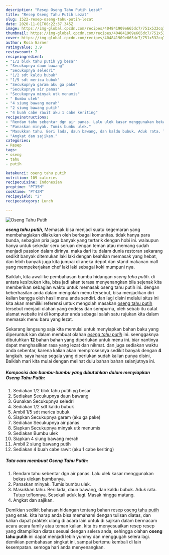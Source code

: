 ```yaml
---
description: "Resep Oseng Tahu Putih Lezat"
title: "Resep Oseng Tahu Putih Lezat"
slug: 1522-resep-oseng-tahu-putih-lezat
date: 2020-11-01T06:22:37.345Z
image: https://img-global.cpcdn.com/recipes/404841909e665dc7/751x532cq70/oseng-tahu-putih-foto-resep-utama.jpg
thumbnail: https://img-global.cpcdn.com/recipes/404841909e665dc7/751x532cq70/oseng-tahu-putih-foto-resep-utama.jpg
cover: https://img-global.cpcdn.com/recipes/404841909e665dc7/751x532cq70/oseng-tahu-putih-foto-resep-utama.jpg
author: Rosa Garner
ratingvalue: 3.9
reviewcount: 7
recipeingredient:
- "1/2 blok tahu putih yg besar"
- "Secukupnya daun bawang"
- "Secukupnya seledri"
- "1/2 sdt kaldu bubuk"
- "1/5 sdt merica bubuk"
- "Secukupnya garam aku ga pake"
- "Secukupnya air panas"
- "Secukupnya minyak utk menumis"
- " Bumbu ulek"
- "4 siung bawang merah"
- "2 siung bawang putih"
- "4 buah cabe rawit aku 1 cabe keriting"
recipeinstructions:
- "Rendam tahu sebentar dgn air panas. Lalu ulek kasar menggunakan bekas ulekan bumbunya."
- "Panaskan minyak. Tumis bumbu ulek."
- "Masukkan tahu. Beri lada, daun bawang, dan kaldu bubuk. Aduk rata. Tutup teflonnya. Sesekali aduk lagi. Masak hingga matang."
- "Angkat dan sajikan."
categories:
- Resep
tags:
- oseng
- tahu
- putih

katakunci: oseng tahu putih 
nutrition: 109 calories
recipecuisine: Indonesian
preptime: "PT35M"
cooktime: "PT42M"
recipeyield: "2"
recipecategory: Lunch

---
```



![Oseng Tahu Putih](https://img-global.cpcdn.com/recipes/404841909e665dc7/751x532cq70/oseng-tahu-putih-foto-resep-utama.jpg)

<b><i>oseng tahu putih</i></b>, Memasak bisa menjadi suatu kegemaran yang membahagiakan dilakukan oleh berbagai komunitas. tidak hanya para bunda, sebagian pria juga banyak yang tertarik dengan hobi ini. walaupun hanya untuk sekedar seru seruan dengan teman atau memang sudah menjadi passion dalam dirinya. maka dari itu dalam dunia restoran sekarang sedikit banyak ditemukan laki laki dengan keahlian memasak yang hebat, dan lebih banyak juga kita jumpai di aneka depot dan stand makanan mall yang mempekerjakan chef laki laki sebagai koki mumpuni nya.

Baiklah, kita awali ke pembahasan bumbu hidangan <i>oseng tahu putih</i>. di antara kesibukan kita, bisa jadi akan terasa menyenangkan bila sejenak kita memberikan sebagian waktu untuk memasak oseng tahu putih ini. dengan keberhasilan anda dalam mengolah menu tersebut, bisa menjadikan diri kalian bangga oleh hasil menu anda sendiri. dan lagi disini melalui situs ini kita akan memiliki referensi untuk mengolah masakan <u>oseng tahu putih</u> tersebut menjadi olahan yang endess dan sempurna, oleh sebab itu catat alamat website ini di komputer anda sebagai salah satu rujukan kita dalam memasak menu baru yang lezat.




Sekarang langsung saja kita memulai untuk menyiapkan bahan baku yang diperuntuk kan dalam membuat olahan <u><i>oseng tahu putih</i></u> ini. seenggaknya dibutuhkan <b>12</b> bahan bahan yang diperlukan untuk menu ini. biar nantinya dapat menghasilkan rasa yang lezat dan nikmat. dan juga sediakan waktu anda sebentar, karena kalian akan memprosesnya sedikit banyak dengan <b>4</b> langkah. saya harap segala yang diperlukan sudah kalian punya disini, Baiklah mari kita mulai dengan melihat dulu bahan bahan selanjutnya ini.

<!--inarticleads1-->

##### Komposisi dan bumbu-bumbu yang dibutuhkan dalam menyiapkan Oseng Tahu Putih:

1. Sediakan 1/2 blok tahu putih yg besar
1. Sediakan Secukupnya daun bawang
1. Gunakan Secukupnya seledri
1. Sediakan 1/2 sdt kaldu bubuk
1. Ambil 1/5 sdt merica bubuk
1. Siapkan Secukupnya garam (aku ga pake)
1. Sediakan Secukupnya air panas
1. Siapkan Secukupnya minyak utk menumis
1. Sediakan  Bumbu ulek
1. Siapkan 4 siung bawang merah
1. Ambil 2 siung bawang putih
1. Sediakan 4 buah cabe rawit (aku 1 cabe keriting)




<!--inarticleads2-->

##### Tata cara membuat Oseng Tahu Putih:

1. Rendam tahu sebentar dgn air panas. Lalu ulek kasar menggunakan bekas ulekan bumbunya.
1. Panaskan minyak. Tumis bumbu ulek.
1. Masukkan tahu. Beri lada, daun bawang, dan kaldu bubuk. Aduk rata. Tutup teflonnya. Sesekali aduk lagi. Masak hingga matang.
1. Angkat dan sajikan.




Demikian sedikit bahasan hidangan tentang bahan resep <u>oseng tahu putih</u> yang enak. kita harap anda bisa memahami dengan tulisan diatas, dan kalian dapat praktek ulang di acara lain untuk di sajikan dalam bermacam acara acara family atau teman kalian. kita bs menyesuaikan resep resep yang ditampilkan diatas sesuai dengan selera anda, sehingga olahan <b>oseng tahu putih</b> ini dapat menjadi lebih yummy dan menggugah selera lagi. demikian pembahasan singkat ini, sampai bertemu kembali di lain kesempatan. semoga hari anda menyenangkan.

